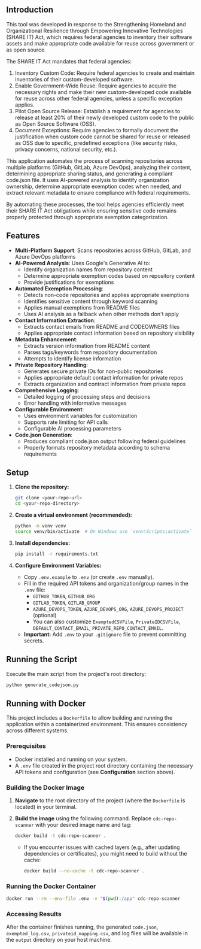 ## Introduction

This tool was developed in response to the Strengthening Homeland and Organizational Resilience through Empowering Innovative Technologies (SHARE IT) Act, which requires federal agencies to inventory their software assets and make appropriate code available for reuse across government or as open source. 

The SHARE IT Act mandates that federal agencies:
1. Inventory Custom Code: Require federal agencies to create and maintain inventories of their custom-developed software.
2. Enable Government-Wide Reuse: Require agencies to acquire the necessary rights and make their new custom-developed code available for reuse across other federal agencies, unless a specific exception applies.
3. Pilot Open Source Release: Establish a requirement for agencies to release at least 20% of their newly developed custom code to the public as Open Source Software (OSS).
4. Document Exceptions: Require agencies to formally document the justification when custom code cannot be shared for reuse or released as OSS due to specific, predefined exceptions (like security risks, privacy concerns, national security, etc.).

This application automates the process of scanning repositories across multiple platforms (GitHub, GitLab, Azure DevOps), analyzing their content, determining appropriate sharing status, and generating a compliant code.json file. It uses AI-powered analysis to identify organization ownership, determine appropriate exemption codes when needed, and extract relevant metadata to ensure compliance with federal requirements.

By automating these processes, the tool helps agencies efficiently meet their SHARE IT Act obligations while ensuring sensitive code remains properly protected through appropriate exemption categorization.

## Features

- **Multi-Platform Support**: Scans repositories across GitHub, GitLab, and Azure DevOps platforms
- **AI-Powered Analysis**: Uses Google's Generative AI to:
  - Identify organization names from repository content
  - Determine appropriate exemption codes based on repository content
  - Provide justifications for exemptions
- **Automated Exemption Processing**:
  - Detects non-code repositories and applies appropriate exemptions
  - Identifies sensitive content through keyword scanning
  - Applies manual exemptions from README files
  - Uses AI analysis as a fallback when other methods don't apply
- **Contact Information Extraction**:
  - Extracts contact emails from README and CODEOWNERS files
  - Applies appropriate contact information based on repository visibility
- **Metadata Enhancement**:
  - Extracts version information from README content
  - Parses tags/keywords from repository documentation
  - Attempts to identify license information
- **Private Repository Handling**:
  - Generates secure private IDs for non-public repositories
  - Applies appropriate default contact information for private repos
  - Extracts organization and contract information from private repos
- **Comprehensive Logging**:
  - Detailed logging of processing steps and decisions
  - Error handling with informative messages
- **Configurable Environment**:
  - Uses environment variables for customization
  - Supports rate limiting for API calls
  - Configurable AI processing parameters
- **Code.json Generation**:
  - Produces compliant code.json output following federal guidelines
  - Properly formats repository metadata according to schema requirements

## Setup

1.  **Clone the repository:**
    ```bash
    git clone <your-repo-url>
    cd <your-repo-directory>
    ```

2.  **Create a virtual environment (recommended):**
    ```bash
    python -m venv venv
    source venv/bin/activate  # On Windows use `venv\Scripts\activate`
    ```

3.  **Install dependencies:**
    ```bash
    pip install -r requirements.txt
    ```

4.  **Configure Environment Variables:**
    -   Copy `.env.example` to `.env` (or create `.env` manually).
    -   Fill in the required API tokens and organization/group names in the `.env` file:
        -   `GITHUB_TOKEN`, `GITHUB_ORG`
        -   `GITLAB_TOKEN`, `GITLAB_GROUP`
        -   `AZURE_DEVOPS_TOKEN`, `AZURE_DEVOPS_ORG`, `AZURE_DEVOPS_PROJECT` (optional)
        -   You can also customize `ExemptedCSVFile`, `PrivateIDCSVFile`, `DEFAULT_CONTACT_EMAIL`, `PRIVATE_REPO_CONTACT_EMAIL`.
    -   **Important:** Add `.env` to your `.gitignore` file to prevent committing secrets.

## Running the Script

Execute the main script from the project's root directory:

```bash
python generate_codejson.py
```
## Running with Docker

This project includes a `Dockerfile` to allow building and running the application within a containerized environment. This ensures consistency across different systems.

### Prerequisites

*   Docker installed and running on your system.
*   A `.env` file created in the project root directory containing the necessary API tokens and configuration (see **Configuration** section above).

### Building the Docker Image

1.  **Navigate** to the root directory of the project (where the `Dockerfile` is located) in your terminal.
2.  **Build the image** using the following command. Replace `cdc-repo-scanner` with your desired image name and tag:

    ```bash
    docker build -t cdc-repo-scanner .
    ```

    *   If you encounter issues with cached layers (e.g., after updating dependencies or certificates), you might need to build without the cache:
        ```bash
        docker build --no-cache -t cdc-repo-scanner .
        ```

### Running the Docker Container

```bash
docker run --rm --env-file .env -v "$(pwd):/app" cdc-repo-scanner
```

 

### Accessing Results

After the container finishes running, the generated `code.json`, `exempted_log.csv`, `privateid_mapping.csv`, and log files will be available in the `output` directory on your host machine.

